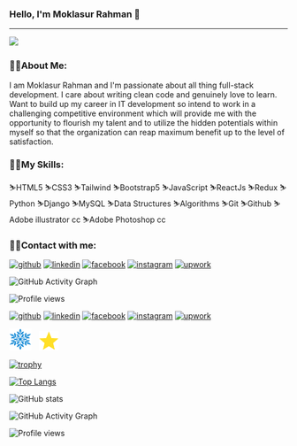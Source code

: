 ### Hello, I'm Moklasur Rahman 👋

<hr/>


<!--
**moklasurrahman/moklasurrahman** is a ✨ _special_ ✨ repository because its `README.md` (this file) appears on your GitHub profile.

Here are some ideas to get you started:

- 🔭 I’m currently working on ...
- 🌱 I’m currently learning ...
- 👯 I’m looking to collaborate on ...
- 🤔 I’m looking for help with ...
- 💬 Ask me about ...
- 📫 How to reach me: ...
- 😄 Pronouns: ...
- ⚡ Fun fact: ...
-->

![](https://media.licdn.com/dms/image/C5616AQHqRABRDtBLsg/profile-displaybackgroundimage-shrink_350_1400/0/1661686599582?e=1689811200&v=beta&t=ykAWBnb0YRQLsS5zK7ZVa-_mSXmFd9GJ7RxQmCBkEWM)



### 🧑‍💻About Me:

<p> I am Moklasur Rahman and I'm passionate about all thing full-stack development. I care about writing
clean code and genuinely love to learn. Want to build up my career in IT development so intend to work
in a challenging competitive environment which will provide me with the opportunity to flourish my
talent and to utilize the hidden potentials within myself so that the organization can reap maximum
benefit up to the level of satisfaction. </p>

### 🧑‍💻My Skills:

⛷️HTML5 ⛷️CSS3  ⛷️Tailwind ⛷️Bootstrap5  ⛷️JavaScript ⛷️ReactJs ⛷️Redux  ⛷️Python ⛷️Django ⛷️MySQL  ⛷️Data Structures ⛷️Algorithms  ⛷️Git ⛷️Github  ⛷️Adobe illustrator cc ⛷️Adobe Photoshop cc



### 🧑‍💻Contact with me:


[<img src='https://cdn.jsdelivr.net/npm/simple-icons@3.0.1/icons/github.svg' alt='github' height='40'>](https://github.com/https://github.com/moklasurrahman)  [<img src='https://cdn.jsdelivr.net/npm/simple-icons@3.0.1/icons/linkedin.svg' alt='linkedin' height='40'>](https://www.linkedin.com/in/https://www.linkedin.com/in/moklasur//)  [<img src='https://cdn.jsdelivr.net/npm/simple-icons@3.0.1/icons/facebook.svg' alt='facebook' height='40'>](https://www.facebook.com/https://www.facebook.com/profile.php?id=100004143574385)  [<img src='https://cdn.jsdelivr.net/npm/simple-icons@3.0.1/icons/instagram.svg' alt='instagram' height='40'>](https://www.instagram.com/https://www.instagram.com/moklasurrahmantaj//)  [<img src='https://cdn.jsdelivr.net/npm/simple-icons@3.0.1/icons/upwork.svg' alt='upwork' height='40'>](https://www.upwork.com/freelancers/~0111d825532e2180e6?viewMode=1)  

![GitHub Activity Graph](https://activity-graph.herokuapp.com/graph?username=https://github.com/moklasurrahman)  

![Profile views](https://gpvc.arturio.dev/https://github.com/moklasurrahman)  





[<img src='https://cdn.jsdelivr.net/npm/simple-icons@3.0.1/icons/github.svg' alt='github' height='40'>](https://github.com/https://github.com/moklasurrahman)  [<img src='https://cdn.jsdelivr.net/npm/simple-icons@3.0.1/icons/linkedin.svg' alt='linkedin' height='40'>](https://www.linkedin.com/in/https://www.linkedin.com/in/moklasur//)  [<img src='https://cdn.jsdelivr.net/npm/simple-icons@3.0.1/icons/facebook.svg' alt='facebook' height='40'>](https://www.facebook.com/https://www.facebook.com/profile.php?id=100004143574385)  [<img src='https://cdn.jsdelivr.net/npm/simple-icons@3.0.1/icons/instagram.svg' alt='instagram' height='40'>](https://www.instagram.com/https://www.instagram.com/moklasurrahmantaj//)  [<img src='https://cdn.jsdelivr.net/npm/simple-icons@3.0.1/icons/upwork.svg' alt='upwork' height='40'>](https://www.upwork.com/freelancers/~0111d825532e2180e6?viewMode=1)  

<a href='https://archiveprogram.github.com/'><img src='https://raw.githubusercontent.com/acervenky/animated-github-badges/master/assets/acbadge.gif' width='40' height='40'></a> <a href='https://stars.github.com/'><img src='https://raw.githubusercontent.com/acervenky/animated-github-badges/master/assets/starbadge.gif' width='35' height='35'></a> 

[![trophy](https://github-profile-trophy.vercel.app/?username=https://github.com/moklasurrahman)](https://github.com/ryo-ma/github-profile-trophy)

[![Top Langs](https://github-readme-stats.vercel.app/api/top-langs/?username=https://github.com/moklasurrahman)](https://github.com/anuraghazra/github-readme-stats)

![GitHub stats](https://github-readme-stats.vercel.app/api?username=https://github.com/moklasurrahman&show_icons=true)  

![GitHub Activity Graph](https://activity-graph.herokuapp.com/graph?username=https://github.com/moklasurrahman)  

![Profile views](https://gpvc.arturio.dev/https://github.com/moklasurrahman)  










